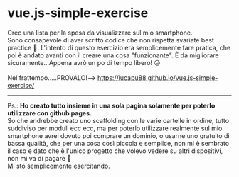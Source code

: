 # vue.js-simple-exercise

 <!-- __        ______   ______   ________  ______          ______   _______   ________   ______    ______  
/  |      /      | /      \ /        |/      \        /      \ /       \ /        | /      \  /      \ 
$$ |      $$$$$$/ /$$$$$$  |$$$$$$$$//$$$$$$  |      /$$$$$$  |$$$$$$$  |$$$$$$$$/ /$$$$$$  |/$$$$$$  |
$$ |        $$ |  $$ \__$$/    $$ |  $$ |__$$ |      $$ \__$$/ $$ |__$$ |$$ |__    $$ \__$$/ $$ |__$$ |
$$ |        $$ |  $$      \    $$ |  $$    $$ |      $$      \ $$    $$/ $$    |   $$      \ $$    $$ |
$$ |        $$ |   $$$$$$  |   $$ |  $$$$$$$$ |       $$$$$$  |$$$$$$$/  $$$$$/     $$$$$$  |$$$$$$$$ |
$$ |_____  _$$ |_ /  \__$$ |   $$ |  $$ |  $$ |      /  \__$$ |$$ |      $$ |_____ /  \__$$ |$$ |  $$ |
$$       |/ $$   |$$    $$/    $$ |  $$ |  $$ |      $$    $$/ $$ |      $$       |$$    $$/ $$ |  $$ |
$$$$$$$$/ $$$$$$/  $$$$$$/     $$/   $$/   $$/        $$$$$$/  $$/       $$$$$$$$/  $$$$$$/  $$/   $$/  -->

Creo una lista per la spesa da visualizzare sul mio smartphone.<br>
Sono consapevole di aver scritto codice che non rispetta svariate best practice :shit:. L'intento di questo esercizio era semplicemente fare pratica, che poi è andato avanti con il creare una cosa "funzionante". È da migliorare sicuramente...Appena avrò un po di tempo libero! :stuck_out_tongue_winking_eye: <br><br>
Nel frattempo.....PROVALO!--> https://lucapu88.github.io/vue.js-simple-exercise/<br><hr>
Ps.: **Ho creato tutto insieme in una sola pagina solamente per poterlo utilizzare con github pages.** <br>
So che andrebbe creato uno scaffolding con le varie cartelle in ordine, tutto suddiviso per moduli ecc ecc, ma per poterlo utilizzare realmente sul mio smartphone avrei dovuto poi comprare un dominio, o usarne uno gratuito di bassa qualità, che per una cosa così piccola e semplice, non mi è sembrato il caso e dato che è l'unico progetto che volevo vedere su altri dispositivi, non mi va di pagare :rofl: <br>
Mi sto semplicemente esercitando.<br>
